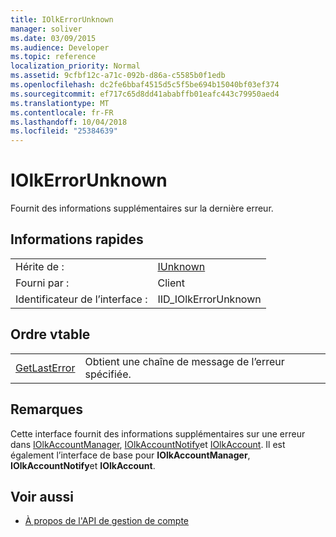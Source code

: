 ```yaml
---
title: IOlkErrorUnknown
manager: soliver
ms.date: 03/09/2015
ms.audience: Developer
ms.topic: reference
localization_priority: Normal
ms.assetid: 9cfbf12c-a71c-092b-d86a-c5585b0f1edb
ms.openlocfilehash: dc2fe6bbaf4515d5c5f5be694b15040bf03ef374
ms.sourcegitcommit: ef717c65d8dd41ababffb01eafc443c79950aed4
ms.translationtype: MT
ms.contentlocale: fr-FR
ms.lasthandoff: 10/04/2018
ms.locfileid: "25384639"
---
```

# <a name="iolkerrorunknown"></a>IOlkErrorUnknown

Fournit des informations supplémentaires sur la dernière erreur.
  
## <a name="quick-info"></a>Informations rapides

|||
|:-----|:-----|
|Hérite de :  <br/> |[IUnknown](https://docs.microsoft.com/windows/desktop/api/unknwn/nn-unknwn-iunknown) <br/> |
|Fourni par :  <br/> |Client  <br/> |
|Identificateur de l’interface :  <br/> |IID_IOlkErrorUnknown  <br/> |
   
## <a name="vtable-order"></a>Ordre vtable

|||
|:-----|:-----|
|[GetLastError](iolkerrorunknown-getlasterror.md) <br/> |Obtient une chaîne de message de l’erreur spécifiée.  <br/> |
   
## <a name="remarks"></a>Remarques

Cette interface fournit des informations supplémentaires sur une erreur dans [IOlkAccountManager](iolkaccountmanager.md), [IOlkAccountNotify](iolkaccountnotify.md)et [IOlkAccount](iolkaccount.md). Il est également l’interface de base pour **IOlkAccountManager**, **IOlkAccountNotify**et **IOlkAccount**. 
  
## <a name="see-also"></a>Voir aussi

- [À propos de l'API de gestion de compte](about-the-account-management-api.md)

